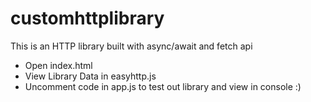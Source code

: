 # customhttplibrary

This is an HTTP library built with async/await and fetch api

- Open index.html
- View Library Data in easyhttp.js
- Uncomment code in app.js to test out library and view in console :)
